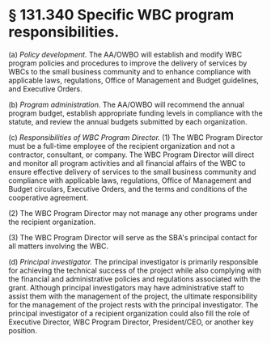 # § 131.340   Specific WBC program responsibilities.

(a) *Policy development.* The AA/OWBO will establish and modify WBC program policies and procedures to improve the delivery of services by WBCs to the small business community and to enhance compliance with applicable laws, regulations, Office of Management and Budget guidelines, and Executive Orders.


(b) *Program administration.* The AA/OWBO will recommend the annual program budget, establish appropriate funding levels in compliance with the statute, and review the annual budgets submitted by each organization.


(c) *Responsibilities of WBC Program Director.* (1) The WBC Program Director must be a full-time employee of the recipient organization and not a contractor, consultant, or company. The WBC Program Director will direct and monitor all program activities and all financial affairs of the WBC to ensure effective delivery of services to the small business community and compliance with applicable laws, regulations, Office of Management and Budget circulars, Executive Orders, and the terms and conditions of the cooperative agreement.


(2) The WBC Program Director may not manage any other programs under the recipient organization.


(3) The WBC Program Director will serve as the SBA's principal contact for all matters involving the WBC.


(d) *Principal investigator.* The principal investigator is primarily responsible for achieving the technical success of the project while also complying with the financial and administrative policies and regulations associated with the grant. Although principal investigators may have administrative staff to assist them with the management of the project, the ultimate responsibility for the management of the project rests with the principal investigator. The principal investigator of a recipient organization could also fill the role of Executive Director, WBC Program Director, President/CEO, or another key position.




